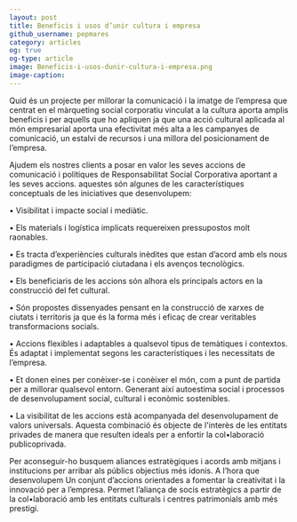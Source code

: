 ```yaml
---
layout: post
title: Beneficis i usos d’unir cultura i empresa 
github_username: pepmares
category: articles 
og: true
og-type: article
image: Beneficis-i-usos-dunir-cultura-i-empresa.png
image-caption: 
---
```


Quid és un projecte per millorar la comunicació i la imatge de l’empresa que centrat en el màrqueting social  corporatiu vinculat a la cultura aporta amplis beneficis i per aquells que ho apliquen ja que una acció cultural aplicada al món empresarial aporta una efectivitat més alta a les campanyes de comunicació, un estalvi de recursos i una millora del posicionament de l’empresa. 

Ajudem els nostres clients a posar en valor les seves accions de comunicació i polítiques de Responsabilitat Social Corporativa aportant a les seves accions. aquestes són algunes de les característiques conceptuals de les iniciatives que desenvolupem: 

•	Visibilitat i impacte social i mediàtic. 

•	Els materials i logística implicats requereixen pressupostos molt raonables.

•	Es tracta d’experiències culturals inèdites que estan d’acord amb els nous paradigmes de participació ciutadana i els avenços tecnològics.

•	Els beneficiaris de les accions són alhora els principals actors en la construcció del fet cultural.

•	Són propostes dissenyades pensant en la construcció de xarxes de ciutats i territoris ja que és la forma més i eficaç de crear veritables transformacions socials. 

•	Accions  flexibles i adaptables a qualsevol tipus de temàtiques i contextos. És adaptat i implementat segons les característiques i les necessitats de l’empresa.

•	Et donen eines per conèixer-se i conèixer el món, com a punt de partida per a millorar qualsevol entorn. Generant així autoestima social i processos de desenvolupament social, cultural  i econòmic sostenibles. 

•	La visibilitat de les accions està acompanyada del desenvolupament de valors universals. Aquesta combinació és objecte de l'interès de les entitats privades de manera que resulten ideals per a enfortir la col•laboració publicoprivada.


Per aconseguir-ho  busquem aliances estratègiques i acords amb mitjans i institucions per arribar als públics objectius més idonis. A l’hora que desenvolupem Un conjunt d’accions orientades a fomentar la creativitat i la innovació per a l’empresa. Permet l’aliança de socis estratègics a partir de la col•laboració amb les entitats culturals i centres patrimonials amb més prestigi.



